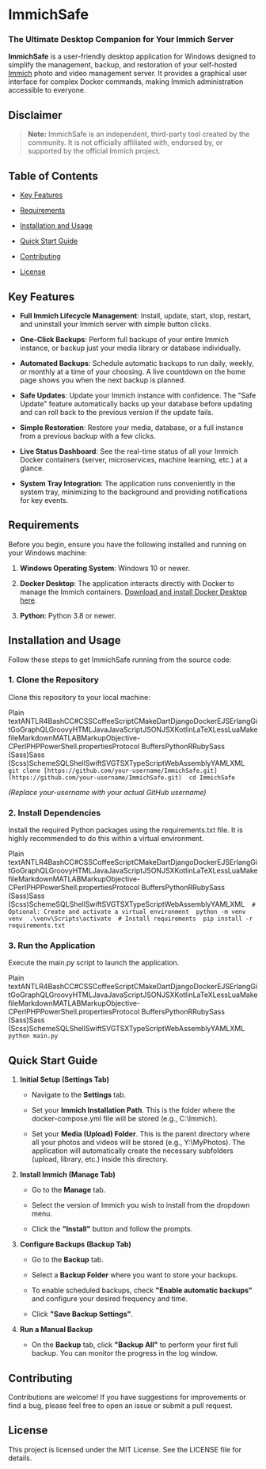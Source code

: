 ImmichSafe
==========

### The Ultimate Desktop Companion for Your Immich Server

**ImmichSafe** is a user-friendly desktop application for Windows designed to simplify the management, backup, and restoration of your self-hosted [Immich](https://immich.app/) photo and video management server. It provides a graphical user interface for complex Docker commands, making Immich administration accessible to everyone.

Disclaimer
----------

> **Note:** ImmichSafe is an independent, third-party tool created by the community. It is not officially affiliated with, endorsed by, or supported by the official Immich project.

Table of Contents
-----------------

*   [Key Features](https://www.google.com/search?q=#key-features)
    
*   [Requirements](https://www.google.com/search?q=#requirements)
    
*   [Installation and Usage](https://www.google.com/search?q=#installation-and-usage)
    
*   [Quick Start Guide](https://www.google.com/search?q=#quick-start-guide)
    
*   [Contributing](https://www.google.com/search?q=#contributing)
    
*   [License](https://www.google.com/search?q=#license)
    

Key Features
------------

*   **Full Immich Lifecycle Management**: Install, update, start, stop, restart, and uninstall your Immich server with simple button clicks.
    
*   **One-Click Backups**: Perform full backups of your entire Immich instance, or backup just your media library or database individually.
    
*   **Automated Backups**: Schedule automatic backups to run daily, weekly, or monthly at a time of your choosing. A live countdown on the home page shows you when the next backup is planned.
    
*   **Safe Updates**: Update your Immich instance with confidence. The "Safe Update" feature automatically backs up your database before updating and can roll back to the previous version if the update fails.
    
*   **Simple Restoration**: Restore your media, database, or a full instance from a previous backup with a few clicks.
    
*   **Live Status Dashboard**: See the real-time status of all your Immich Docker containers (server, microservices, machine learning, etc.) at a glance.
    
*   **System Tray Integration**: The application runs conveniently in the system tray, minimizing to the background and providing notifications for key events.
    

Requirements
------------

Before you begin, ensure you have the following installed and running on your Windows machine:

1.  **Windows Operating System**: Windows 10 or newer.
    
2.  **Docker Desktop**: The application interacts directly with Docker to manage the Immich containers. [Download and install Docker Desktop here](https://www.docker.com/products/docker-desktop/).
    
3.  **Python**: Python 3.8 or newer.
    

Installation and Usage
----------------------

Follow these steps to get ImmichSafe running from the source code:

### 1\. Clone the Repository

Clone this repository to your local machine:

Plain textANTLR4BashCC#CSSCoffeeScriptCMakeDartDjangoDockerEJSErlangGitGoGraphQLGroovyHTMLJavaJavaScriptJSONJSXKotlinLaTeXLessLuaMakefileMarkdownMATLABMarkupObjective-CPerlPHPPowerShell.propertiesProtocol BuffersPythonRRubySass (Sass)Sass (Scss)SchemeSQLShellSwiftSVGTSXTypeScriptWebAssemblyYAMLXML`   git clone [https://github.com/your-username/ImmichSafe.git](https://github.com/your-username/ImmichSafe.git)  cd ImmichSafe   `

_(Replace your-username with your actual GitHub username)_

### 2\. Install Dependencies

Install the required Python packages using the requirements.txt file. It is highly recommended to do this within a virtual environment.

Plain textANTLR4BashCC#CSSCoffeeScriptCMakeDartDjangoDockerEJSErlangGitGoGraphQLGroovyHTMLJavaJavaScriptJSONJSXKotlinLaTeXLessLuaMakefileMarkdownMATLABMarkupObjective-CPerlPHPPowerShell.propertiesProtocol BuffersPythonRRubySass (Sass)Sass (Scss)SchemeSQLShellSwiftSVGTSXTypeScriptWebAssemblyYAMLXML`   # Optional: Create and activate a virtual environment  python -m venv venv  .\venv\Scripts\activate  # Install requirements  pip install -r requirements.txt   `

### 3\. Run the Application

Execute the main.py script to launch the application.

Plain textANTLR4BashCC#CSSCoffeeScriptCMakeDartDjangoDockerEJSErlangGitGoGraphQLGroovyHTMLJavaJavaScriptJSONJSXKotlinLaTeXLessLuaMakefileMarkdownMATLABMarkupObjective-CPerlPHPPowerShell.propertiesProtocol BuffersPythonRRubySass (Sass)Sass (Scss)SchemeSQLShellSwiftSVGTSXTypeScriptWebAssemblyYAMLXML`   python main.py   `

Quick Start Guide
-----------------

1.  **Initial Setup (Settings Tab)**
    
    *   Navigate to the **Settings** tab.
        
    *   Set your **Immich Installation Path**. This is the folder where the docker-compose.yml file will be stored (e.g., C:\\Immich).
        
    *   Set your **Media (Upload) Folder**. This is the parent directory where all your photos and videos will be stored (e.g., Y:\\MyPhotos). The application will automatically create the necessary subfolders (upload, library, etc.) inside this directory.
        
2.  **Install Immich (Manage Tab)**
    
    *   Go to the **Manage** tab.
        
    *   Select the version of Immich you wish to install from the dropdown menu.
        
    *   Click the **"Install"** button and follow the prompts.
        
3.  **Configure Backups (Backup Tab)**
    
    *   Go to the **Backup** tab.
        
    *   Select a **Backup Folder** where you want to store your backups.
        
    *   To enable scheduled backups, check **"Enable automatic backups"** and configure your desired frequency and time.
        
    *   Click **"Save Backup Settings"**.
        
4.  **Run a Manual Backup**
    
    *   On the **Backup** tab, click **"Backup All"** to perform your first full backup. You can monitor the progress in the log window.
        

Contributing
------------

Contributions are welcome! If you have suggestions for improvements or find a bug, please feel free to open an issue or submit a pull request.

License
-------

This project is licensed under the MIT License. See the LICENSE file for details.
